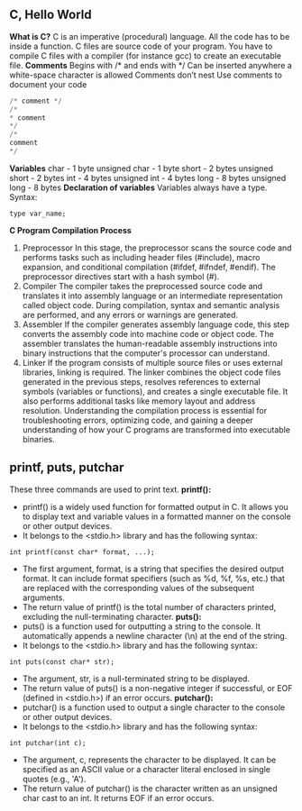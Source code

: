 ## C, Hello World
**What is C?**
C is an imperative (procedural) language.
All the code has to be inside a function.
C files are source code of your program.
You have to compile C files with a compiler (for instance gcc) to create an executable file.
**Comments**
Begins with /* and ends with */
Can be inserted anywhere a white-space character is allowed
Comments don’t nest
Use comments to document your code
```python
/* comment */
/*
* comment
*/
/*
comment
*/
```
**Variables**
char - 1 byte
unsigned char - 1 byte
short - 2 bytes
unsigned short - 2 bytes
int - 4 bytes
unsigned int - 4 bytes
long - 8 bytes
unsigned long - 8 bytes
**Declaration of variables**
Variables always have a type. Syntax:
```
type var_name;
```
**C Program Compilation Process**
1. Preprocessor
In this stage, the preprocessor scans the source code and performs tasks such as including header files (#include), macro expansion, and conditional compilation (#ifdef, #ifndef, #endif). The preprocessor directives start with a hash symbol (#).
2. Compiler
The compiler takes the preprocessed source code and translates it into assembly language or an intermediate representation called object code. During compilation, syntax and semantic analysis are performed, and any errors or warnings are generated.
3. Assembler
If the compiler generates assembly language code, this step converts the assembly code into machine code or object code. The assembler translates the human-readable assembly instructions into binary instructions that the computer's processor can understand.
4. Linker
If the program consists of multiple source files or uses external libraries, linking is required. The linker combines the object code files generated in the previous steps, resolves references to external symbols (variables or functions), and creates a single executable file. It also performs additional tasks like memory layout and address resolution.
Understanding the compilation process is essential for troubleshooting errors, optimizing code, and gaining a deeper understanding of how your C programs are transformed into executable binaries.
## printf, puts, putchar
These three commands are used to print text.
**printf():**
* printf() is a widely used function for formatted output in C. It allows you to display text and variable values in a formatted manner on the console or other output devices.
* It belongs to the <stdio.h> library and has the following syntax:
```
int printf(const char* format, ...);
```
* The first argument, format, is a string that specifies the desired output format. It can include format specifiers (such as %d, %f, %s, etc.) that are replaced with the corresponding values of the subsequent arguments.
* The return value of printf() is the total number of characters printed, excluding the null-terminating character.
**puts():**
* puts() is a function used for outputting a string to the console. It automatically appends a newline character (\n) at the end of the string.
* It belongs to the <stdio.h> library and has the following syntax:
```
int puts(const char* str);
```
* The argument, str, is a null-terminated string to be displayed.
* The return value of puts() is a non-negative integer if successful, or EOF (defined in <stdio.h>) if an error occurs.
**putchar():**
* putchar() is a function used to output a single character to the console or other output devices.
* It belongs to the <stdio.h> library and has the following syntax:
```
int putchar(int c);
```
* The argument, c, represents the character to be displayed. It can be specified as an ASCII value or a character literal enclosed in single quotes (e.g., 'A').
* The return value of putchar() is the character written as an unsigned char cast to an int. It returns EOF if an error occurs.
